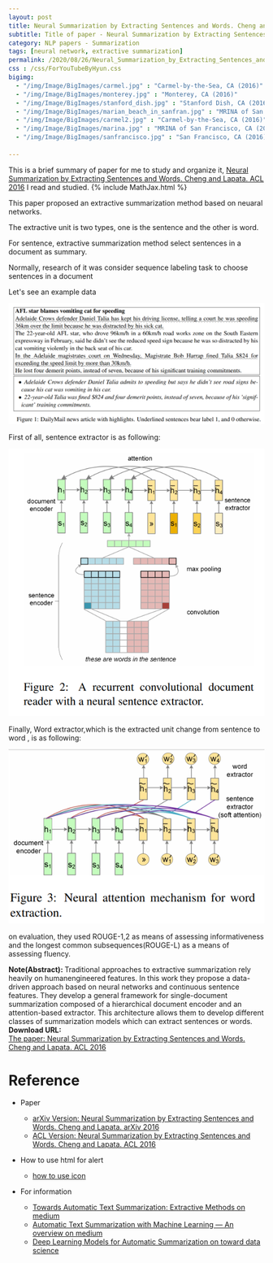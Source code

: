 ```yaml
---
layout: post
title: Neural Summarization by Extracting Sentences and Words. Cheng and Lapata. ACL. 2016.
subtitle: Title of paper - Neural Summarization by Extracting Sentences and Words. Cheng and Lapata. ACL. 2016.
category: NLP papers - Summarization
tags: [neural network, extractive summarization]
permalink: /2020/08/26/Neural_Summarization_by_Extracting_Sentences_and_Words/
css : /css/ForYouTubeByHyun.css
bigimg: 
  - "/img/Image/BigImages/carmel.jpg" : "Carmel-by-the-Sea, CA (2016)"
  - "/img/Image/BigImages/monterey.jpg" : "Monterey, CA (2016)"
  - "/img/Image/BigImages/stanford_dish.jpg" : "Stanford Dish, CA (2016)"
  - "/img/Image/BigImages/marian_beach_in_sanfran.jpg" : "MRINA of San Francisco, CA (2016)"
  - "/img/Image/BigImages/carmel2.jpg" : "Carmel-by-the-Sea, CA (2016)"
  - "/img/Image/BigImages/marina.jpg" : "MRINA of San Francisco, CA (2016)"
  - "/img/Image/BigImages/sanfrancisco.jpg" : "San Francisco, CA (2016)"
  
---
```


This is a brief summary of paper for me to study and organize it, [Neural Summarization by Extracting Sentences and Words. Cheng and Lapata. ACL 2016](https://www.aclweb.org/anthology/P16-1046/) I read and studied. 
{% include MathJax.html %}

This paper proposed an extractive summarization method based on neuaral networks.

The extractive unit is two types, one is the sentence and the other is word.

For sentence, extractive summarization method select sentences in a document as summary. 

Normally, research of it was consider sequence labeling task to choose sentences in a document 

Let's see an example data 

![Cheng and Lapata. ACL 2016](/img/Image/NaturalLanguageProcessing/NLPLabs/Paper_Investigation/Summarization/2020-08-26-Neural_Summarization_by_Extracting_Sentences_and_Words/example_data.PNG)

First of all, sentence extractor is as following:

![Cheng and Lapata. ACL 2016](/img/Image/NaturalLanguageProcessing/NLPLabs/Paper_Investigation/Summarization/2020-08-26-Neural_Summarization_by_Extracting_Sentences_and_Words/Sentence_extractor.PNG)

Finally, Word extractor,which is the extracted unit change from sentence to word , is as following:

![Cheng and Lapata. ACL 2016](/img/Image/NaturalLanguageProcessing/NLPLabs/Paper_Investigation/Summarization/2020-08-26-Neural_Summarization_by_Extracting_Sentences_and_Words/Word_extractor.PNG)

on evaluation, they used ROUGE-1,2 as means of assessing informativeness and the longest common subsequences(ROUGE-L) as a means of assessing fluency.


<div class="alert alert-info" role="alert"><i class="fa fa-info-circle"></i> <b>Note(Abstract): </b>
Traditional approaches to extractive summarization rely heavily on humanengineered features. In this work they propose a data-driven approach based on neural networks and continuous sentence features. They develop a general framework for single-document summarization composed of a hierarchical document encoder and an attention-based extractor. This architecture allows them to develop different classes of summarization models which can extract sentences or words. 
</div>
    
<div class="alert alert-success" role="alert"><i class="fa fa-paperclip fa-lg"></i> <b>Download URL: </b><br>
  <a href="https://www.aclweb.org/anthology/P16-1046/">The paper: Neural Summarization by Extracting Sentences and Words. Cheng and Lapata. ACL 2016</a>
</div>

# Reference 

- Paper 
  - [arXiv Version: Neural Summarization by Extracting Sentences and Words.  Cheng and Lapata. arXiv 2016](https://arxiv.org/abs/1603.07252)
  - [ACL Version: Neural Summarization by Extracting Sentences and Words. Cheng and Lapata. ACL 2016](https://www.aclweb.org/anthology/P16-1046/)
  
- How to use html for alert
  - [how to use icon](http://idratherbewriting.com/documentation-theme-jekyll/mydoc_icons.html)
  
- For information 
  - [Towards Automatic Text Summarization: Extractive Methods on medium](https://medium.com/sciforce/towards-automatic-text-summarization-extractive-methods-e8439cd54715)
  - [Automatic Text Summarization with Machine Learning — An overview on medium](https://medium.com/luisfredgs/automatic-text-summarization-with-machine-learning-an-overview-68ded5717a25)
  - [Deep Learning Models for Automatic Summarization on toward data science](https://towardsdatascience.com/deep-learning-models-for-automatic-summarization-4c2b89f2a9ea)
    



